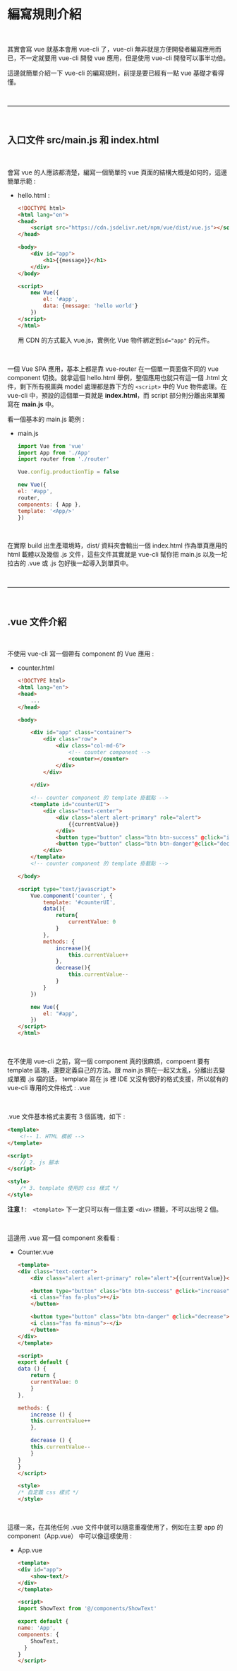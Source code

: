 # 編寫規則介紹

<br>

其實會寫 vue 就基本會用 vue-cli 了，vue-cli 無非就是方便開發者編寫應用而已，不一定就要用 vue-cli 開發 vue 應用，但是使用 vue-cli 開發可以事半功倍。

這邊就簡單介紹一下 vue-cli 的編寫規則，前提是要已經有一點 vue 基礎才看得懂。

<br>

---

<br>

## 入口文件 src/main.js 和 index.html

<br>

會寫 vue 的人應該都清楚，編寫一個簡單的 vue 頁面的結構大概是如何的，這邊簡單示範 :

* hello.html :

    ```html
    <!DOCTYPE html>
    <html lang="en">
    <head>
        <script src="https://cdn.jsdelivr.net/npm/vue/dist/vue.js"></script>
    </head>

    <body>
        <div id="app">
            <h1>{{message}}</h1>
        </div>
    </body>

    <script>
        new Vue({
            el: '#app',
            data: {message: 'hello world'}
        })
    </script>
    </html>
    ```

    用 CDN 的方式載入 vue.js，實例化 Vue 物件綁定到`id="app"` 的元件。

    <br>

一個 Vue SPA 應用，基本上都是靠 vue-router 在一個單一頁面做不同的 vue component 切換。就拿這個 hello.html 舉例，整個應用也就只有這一個 .html 文件，剩下所有視圖與 model 處理都是靠下方的 `<script>` 中的 Vue 物件處理。在 vue-cli 中，預設的這個單一頁就是 <strong>index.html</strong>，而 script 部分則分離出來單獨寫在 <strong>main.js</strong> 中。

看一個基本的 main.js 範例 :

* main.js

    ```js
    import Vue from 'vue'
    import App from './App'
    import router from './router'

    Vue.config.productionTip = false

    new Vue({
    el: '#app',
    router,
    components: { App },
    template: '<App/>'
    })
    ```

    <br>

在實際 build 出生產環境時，dist/ 資料夾會輸出一個 index.html 作為單頁應用的 html 載體以及幾個 .js 文件，這些文件其實就是 vue-cli 幫你把 main.js 以及一坨拉古的 .vue 或 .js 包好後一起導入到單頁中。


<br>

---

<br>

## .vue 文件介紹

<br>

不使用 vue-cli 寫一個帶有 component 的 Vue 應用 : 

* counter.html

    ```html
    <!DOCTYPE html>
    <html lang="en">
    <head>
        ...
    </head>

    <body>

        <div id="app" class="container">
            <div class="row">
                <div class="col-md-6">
                    <!-- counter component -->
                    <counter></counter> 
                </div>
            </div>
            
        </div>

        <!-- counter component 的 template 掛載點 -->
        <template id="counterUI">
            <div class="text-center">
                <div class="alert alert-primary" role="alert">
                    {{currentValue}}
                </div>
                <button type="button" class="btn btn-success" @click="increase"><i class="fas fa-plus"></i></button>
                <button type="button" class="btn btn-danger"@click="decrease"><i class="fas fa-minus"></i></button>
            </div>
        </template>
        <!-- counter component 的 template 掛載點 -->

    </body>

    <script type="text/javascript">
        Vue.component('counter', {
            template: '#counterUI',
            data(){
                return{
                    currentValue: 0
                }
            },
            methods: {
                increase(){
                    this.currentValue++
                },
                decrease(){
                    this.currentValue--
                }
            }
        })

        new Vue({
            el: "#app",
        })
    </script>
    </html>
    ```

    <br>

在不使用 vue-cli 之前，寫一個 component 真的很麻煩，compoent 要有 template 區塊，還要定義自己的方法。跟 main.js 擠在一起又太亂，分離出去變成單獨 .js 檔的話， template 寫在 js 裡 IDE 又沒有很好的格式支援，所以就有的 vue-cli 專用的文件格式 : .vue

<br>

.vue 文件基本格式主要有 3 個區塊，如下 :

```html
<template>
    <!-- 1. HTML 模板 -->
</template>

<script>
    // 2. js 腳本
</script>

<style>
    /* 3. template 使用的 css 樣式 */
</style>
```

<strong>注意 ! </strong> :　`<template>` 下一定只可以有一個主要 `<div>` 標籤，不可以出現 2 個。

<br>

這邊用 .vue 寫一個 component 來看看 : 

* Counter.vue

    ```html
    <template>
    <div class="text-center">
        <div class="alert alert-primary" role="alert">{{currentValue}}</div>

        <button type="button" class="btn btn-success" @click="increase">
        <i class="fas fa-plus">+</i>
        </button>

        <button type="button" class="btn btn-danger" @click="decrease">
        <i class="fas fa-minus">-</i>
        </button>
    </div>
    </template>

    <script>
    export default {
    data () {
        return {
        currentValue: 0
        }
    },

    methods: {
        increase () {
        this.currentValue++
        },

        decrease () {
        this.currentValue--
        }
    }
    }
    </script>

    <style>
    /* 自定義 css 樣式 */
    </style>
    ```

<br>

這樣一來，在其他任何 .vue 文件中就可以隨意重複使用了，例如在主要 app 的 component（App.vue） 中可以像這樣使用 : 

* App.vue

    ```html
    <template>
    <div id="app">
        <show-text/>
    </div>
    </template>

    <script>
    import ShowText from '@/components/ShowText'

    export default {
    name: 'App',
    components: {
        ShowText,
      }
    }
    </script>
    ```

